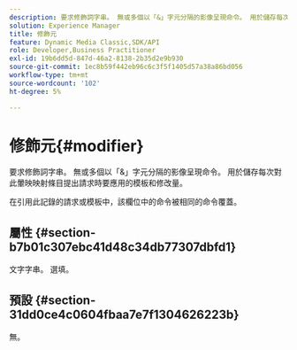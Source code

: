 ```yaml
---
description: 要求修飾詞字串。 無或多個以「&」字元分隔的影像呈現命令。 用於儲存每次對此暈映映射條目提出請求時要應用的模板和修改量。
solution: Experience Manager
title: 修飾元
feature: Dynamic Media Classic,SDK/API
role: Developer,Business Practitioner
exl-id: 19b6dd5d-847d-46a2-8138-2b35d2e9b930
source-git-commit: 1ec8b59f442eb96c6c3f5f1405d57a38a86bd056
workflow-type: tm+mt
source-wordcount: '102'
ht-degree: 5%

---
```


# 修飾元{#modifier}

要求修飾詞字串。 無或多個以「&amp;」字元分隔的影像呈現命令。 用於儲存每次對此暈映映射條目提出請求時要應用的模板和修改量。

在引用此記錄的請求或模板中，該欄位中的命令被相同的命令覆蓋。

## 屬性 {#section-b7b01c307ebc41d48c34db77307dbfd1}

文字字串。 選填。

## 預設 {#section-31dd0ce4c0604fbaa7e7f1304626223b}

無。
